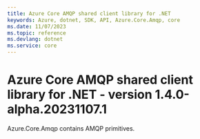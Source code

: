 ```yaml
---
title: Azure Core AMQP shared client library for .NET
keywords: Azure, dotnet, SDK, API, Azure.Core.Amqp, core
ms.date: 11/07/2023
ms.topic: reference
ms.devlang: dotnet
ms.service: core
---
```

# Azure Core AMQP shared client library for .NET - version 1.4.0-alpha.20231107.1 


Azure.Core.Amqp contains AMQP primitives. 


